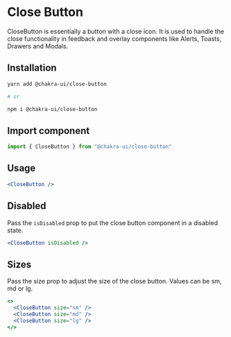 # Close Button

CloseButton is essentially a button with a close icon. It is used to handle the
close functionality in feedback and overlay components like Alerts, Toasts,
Drawers and Modals.

## Installation

```sh
yarn add @chakra-ui/close-button

# or

npm i @chakra-ui/close-button
```

## Import component

```jsx
import { CloseButton } from "@chakra-ui/close-button"
```

## Usage

```jsx
<CloseButton />
```

## Disabled

Pass the `isDisabled` prop to put the close button component in a disabled
state.

```jsx
<CloseButton isDisabled />
```

## Sizes

Pass the size prop to adjust the size of the close button. Values can be sm, md
or lg.

```jsx
<>
  <CloseButton size="sm" />
  <CloseButton size="md" />
  <CloseButton size="lg" />
</>
```

